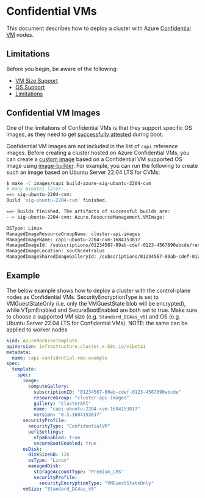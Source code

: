 # Confidential VMs

This document describes how to deploy a cluster with Azure [Confidential VM](https://learn.microsoft.com/azure/confidential-computing/confidential-vm-overview) nodes.

## Limitations

Before you begin, be aware of the following:

- [VM Size Support](https://learn.microsoft.com/en-us/azure/confidential-computing/confidential-vm-overview#size-support)
- [OS Support](https://learn.microsoft.com/en-us/azure/confidential-computing/confidential-vm-overview#os-support)
- [Limitations](https://learn.microsoft.com/en-us/azure/confidential-computing/confidential-vm-overview#limitations)

## Confidential VM Images

One of the limitations of Confidential VMs is that they support specific OS images, as they need to get [successfully attested](https://learn.microsoft.com/en-us/azure/confidential-computing/confidential-vm-overview#attestation-and-tpm) during boot.

Confidential VM images are not included in the list of `capi` reference images. Before creating a cluster hosted on Azure Confidential VMs, you can create a [custom image](custom-images.md) based on a Confidential VM supported OS image using [image-builder](https://github.com/kubernetes-sigs/image-builder). For example, you can run the following to create such an image based on Ubuntu Server 22.04 LTS for CVMs:

```bash
$ make -C images/capi build-azure-sig-ubuntu-2204-cvm
# many minutes later...
==> sig-ubuntu-2204-cvm:
Build 'sig-ubuntu-2204-cvm' finished.

==> Builds finished. The artifacts of successful builds are:
--> sig-ubuntu-2204-cvm: Azure.ResourceManagement.VMImage:

OSType: Linux
ManagedImageResourceGroupName: cluster-api-images
ManagedImageName: capi-ubuntu-2204-cvm-1684153817
ManagedImageId: /subscriptions/01234567-89ab-cdef-0123-4567890abcde/resourceGroups/cluster-api-images/providers/Microsoft.Compute/images/capi-ubuntu-2204-cvm-1684153817
ManagedImageLocation: southcentralus
ManagedImageSharedImageGalleryId: /subscriptions/01234567-89ab-cdef-0123-4567890abcde/resourceGroups/cluster-api-images/providers/Microsoft.Compute/galleries/ClusterAPI/images/capi-ubuntu-2204-cvm/versions/0.3.1684153817
```

## Example

The below example shows how to deploy a cluster with the control-plane nodes as Confidential VMs. SecurityEncryptionType is set to VMGuestStateOnly (i.e. only the VMGuestState blob will be encrypted), while VTpmEnabled and SecureBootEnabled are both set to true. Make sure to choose a supported VM size (e.g. `Standard_DC4as_v5`) and OS (e.g. Ubuntu Server 22.04 LTS for Confidential VMs).
NOTE: the same can be applied to worker nodes

```yaml
kind: AzureMachineTemplate
apiVersion: infrastructure.cluster.x-k8s.io/v1beta1
metadata:
  name: capz-confidential-vms-example
spec:
  template:
    spec:
      image:
        computeGallery:
          subscriptionID: "01234567-89ab-cdef-0123-4567890abcde"
          resourceGroup: "cluster-api-images"
          gallery: "ClusterAPI"
          name: "capi-ubuntu-2204-cvm-1684153817"
          version: "0.3.1684153817"
      securityProfile:
        securityType: "ConfidentialVM"
        uefiSettings:
          vTpmEnabled: true
          secureBootEnabled: true
      osDisk:
        diskSizeGB: 128
        osType: "Linux"
        managedDisk:
          storageAccountType: "Premium_LRS"
          securityProfile:
            securityEncryptionType: "VMGuestStateOnly"
      vmSize: "Standard_DC4as_v5"
````
